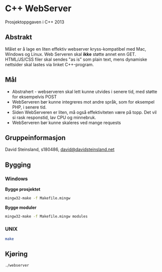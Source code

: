 C++ WebServer
===================

Prosjektoppgaven i C++ 2013

## Abstrakt

Målet er å lage en liten effektiv webserver kryss-kompatibel med Mac, Windows og Linux. Web Serveren skal **ikke** støtte annet enn GET. HTML/JS/CSS filer skal sendes "as is" som plain text, mens dynamiske nettsider skal lastes via linket C++-program. 

## Mål

* Abstrahert - webserveren skal lett kunne utvides i senere tid, med støtte for eksempelvis POST
* WebServeren bør kunne integreres mot andre språk, som for eksempel PHP, i senere tid.
* Siden WebServeren er liten, må også effektiviteten være på topp. Det vil si rask responstid, lav CPU og minnebruk.
* WebServeren bør kunne skaleres ved mange requests

## Gruppeinformasjon
David Steinsland, s180486, david@davidsteinsland.net

## Bygging
### Windows

**Bygge prosjektet**

```bash
mingw32-make -f Makefile.mingw
```

**Bygge moduler**
```bash
mingw32-make -f Makefile.mingw modules
```

### UNIX

```bash
make
```

## Kjøring

```bash
./webserver
```